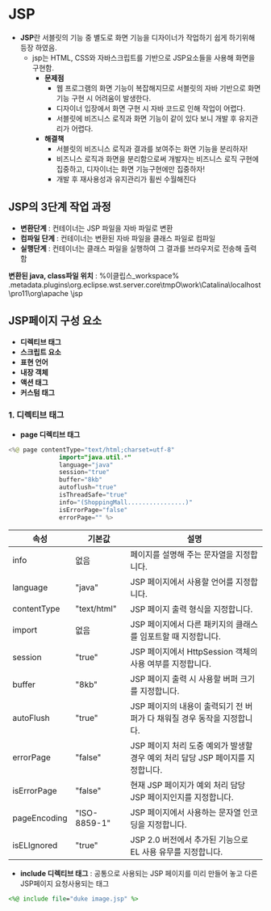 # JSP

* **JSP**란 서블릿의 기능 중 별도로 화면 기능을 디자이너가 작업하기 쉽게 하기위해 등장 하였음.   
	* jsp는 HTML, CSS와 자바스크립트를 기반으로 JSP요소들을 사용해 화면을 구현함.
		* **문제점**
			* 웹 프로그램의 화면 기능이 복잡해지므로 서블릿의 자바 기반으로 화면 기능 구현 시 어려움이 발생한다.
			* 디자이너 입장에서 화면 구현 시 자바 코드로 인해 작업이 어렵다.
			* 서블릿에 비즈니스 로직과 화면 기능이 같이 있다 보니 개발 후 유지관리가 어렵다.   
		* **해결책**
			* 서블릿의 비즈니스 로직과 결과를 보여주는 화면 기능을 분리하자!
			* 비즈니스 로직과 화면을 분리함으로써 개발자는 비즈니스 로직 구현에 집중하고, 디자이너는 화면 기능구현에만 집중하자!
			* 개발 후 재사용성과 유지관리가 휠씬 수월해진다


## JSP의 3단계 작업 과정

* **변환단계** : 컨테이너는 JSP 파일을 자바 파일로 변환 
* **컴파일 단계** : 컨테이너는 변환된 자바 파일을 클래스 파일로 컴파일
* **실행단계**  : 컨테이너는 클래스 파일을 실행하여 그 결과를 브라우저로 전송해 출력함

**변환된 java, class파일 위치** : %이클립스_workspace% \.metadata\.plugins\org.eclipse.wst.server.core\tmpO\work\Catalina\localhost\pro11\org\apache
\jsp



## JSP페이지 구성 요소

* **디렉티브 태그**
* **스크립트 요소**
* **표현 언어**
* **내장 객체**
* **액션 태그**
* **커스텀 태그**

### 1. 디렉티브 태그
* **page 디렉티브 태그**

```java
<%@ page contentType="text/html;charset=utf-8" 
	          import="java.util.*" 
	          language="java" 
	          session="true" 
	          buffer="8kb" 
	          autoflush="true" 
	          isThreadSafe="true" 
	          info="(ShoppingMall................)" 
	          isErrorPage="false" 
	          errorPage="" %> 
```


|속성|기본값|설명|
|-|-|-|
info| 없음| 페이지를 설명해 주는 문자열을 지정합니다.|
|language| "java"| JSP 페이지에서 사용할 언어를 지정합니다.|
|contentType |"text/html"| JSP 페이지 출력 형식을 지정합니다.|
|import| 없음| JSP 페이지에서 다른 패키지의 클래스를 임포트할 때 지정합니다.|
|session| "true"| JSP 페이지에서 HttpSession 객체의 사용 여부를 지정합니다.|
|buffer| "8kb" |JSP 페이지 출력 시 사용할 버퍼 크기를 지정합니다.|
|autoFlush |"true" |JSP 페이지의 내용이 출력되기 전 버퍼가 다 채워질 경우 동작을 지정합니다.|
|errorPage |"false" |JSP 페이지 처리 도중 예외가 발생할 경우 예외 처리 담당 JSP 페이지를 지정합니다.|
|isErrorPage |"false" |현재 JSP 페이지가 예외 처리 담당 JSP 페이지인지를 지정합니다.|
|pageEncoding| "ISO-8859-1"  | JSP 페이지에서 사용하는 문자열 인코딩을 지정합니다.|
|isELIgnored |"true" |JSP 2.0 버전에서 추가된 기능으로 EL 사용 유무를 지정합니다.|


* **include 디렉티브 태그** : 공통으로 사용되는 JSP 페이지를 미리 만들어 놓고 다른 JSP페이지 요청사용되는 태그

```JSP
<%@ include file="duke image.jsp" %>
```